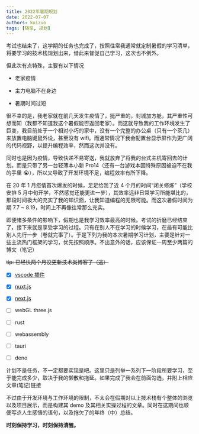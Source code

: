 ```yaml
---
title: 2022年暑期规划
date: 2022-07-07
authors: kuizuo
tags: [随笔, 规划]
---
```


考试也结束了，这学期的任务也完成了，按照往常我通常就定制暑假的学习清单，将要学习的技术栈规划出来，借此来督促自己学习，这次也不例外。

但此次有点特殊，主要有以下情况

- 老家疫情

- 主力电脑不在身边

- 暑期时间过短

很不幸的是，我老家就在前几天发生疫情了，挺严重的，封城加方舱，其严重性可想而知（我都不知道我这个暑假能否返回老家）。而这就导致我的工作环境发生了巨变，我目前处于一个相对小巧的家中，没有一个完整的办公桌（只有一个茶几）来放置电脑键鼠外设，甚至没有 wifi。而通常情况下我会配置台显示屏作为更广阔的代码视野，以提升编程效率，然而这次并没有。

同时也是因为疫情，导致快递不易寄送，我就放弃了将我的台式主机寄回去的计划。而是只带了另一台轻薄本小新 Pro14（还有一台游戏本因特殊原因被迫不在我的手里 😭），所以又导致了开发环境不足，编程效率有所下降。

在 20 年 1 月疫情首次爆发的时候，足足给我了近 4 个月的时间“闭关修炼”（学校安排 5 月中旬开学，不然感觉还能更进一步），其效率远非日常学习所能堪比的，那段时间极大的充实了我的知识面，让我知道编程的无限可能。而这次暑假时间为期 7.7 ~ 8.19，时间上不再像往常那么充实。

即便诸多条件的影响下，假期也是我学习效率最高的时候。考试的折磨已经结束了，接下来就是享受学习的过程。只有在别人不在学习的时候学习，在最有可能比别人先行一步（卷就完事了）。于是下列为我的本次暑期学习计划，主要是针对一些主流热门框架的学习，优先按照顺序。不出意外的话，应该保证一周至少两篇的博文（笔记）

~~tip: 已经快两个月没更新技术类博客了（逃）~~

- [x] [vscode 插件](/develop/编写一个VSCode插件)

- [x] [nuxt.js](/project/基于Nuxt3的API接口服务网站)

- [x] [next.js](/node/Next.js项目搭建与部署)

- [ ] webGL three.js

- [ ] rust

- [ ] webassembly

- [ ] tauri

- [ ] deno

计划不是任务，不一定都要实现是吧。这里只是列举一系列下一阶段所要学习，至于能完成多少，取决于我的懒散和拖延。如果完成了我会在前面勾选，并附上相应文章(笔记)链接

不过由于开发环境与工作环境的限制，不太会在假期对以上技术栈有个整体的浏览以及项目展示，而是构建其 demo 及其相关实操过程的文章。同时在这期间也顺便写点人生感悟的语句，以及拖欠了的年终（中）总结。

**时刻保持学习，时刻保持清醒。**
